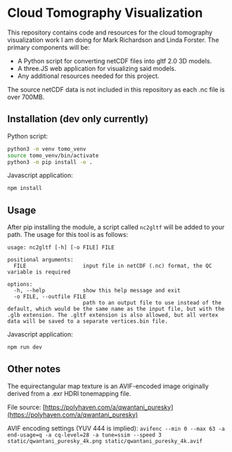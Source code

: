 # Cloud Tomography Visualization

This repository contains code and resources for the cloud tomography visualization work I am doing for Mark Richardson and Linda Forster. The primary components will be:
* A Python script for converting netCDF files into gltf 2.0 3D models.
* A three.JS web application for visualizing said models.
* Any additional resources needed for this project.

The source netCDF data is not included in this repository as each .nc file is over 700MB.

## Installation (dev only currently)
Python script:
```bash
python3 -m venv tomo_venv
source tomo_venv/bin/activate
python3 -m pip install -e .
```

Javascript application:
```bash
npm install
```

## Usage
After pip installing the module, a script called `nc2gltf` will be added to your path. The usage for this tool is as follows:
```
usage: nc2gltf [-h] [-o FILE] FILE

positional arguments:
  FILE                  input file in netCDF (.nc) format, the QC variable is required

options:
  -h, --help            show this help message and exit
  -o FILE, --outfile FILE
                        path to an output file to use instead of the default, which would be the same name as the input file, but with the .glb extension. The .gltf extension is also allowed, but all vertex data will be saved to a separate vertices.bin file.
```

Javascript application:
```bash
npm run dev
```

## Other notes

The equirectangular map texture is an AVIF-encoded image originally derived from a .exr HDRI tonemapping file.

File source: [https://polyhaven.com/a/qwantani_puresky](https://polyhaven.com/a/qwantani_puresky)

AVIF encoding settings (YUV 444 is implied): `avifenc --min 0 --max 63 -a end-usage=q -a cq-level=28 -a tune=ssim --speed 3 static/qwantani_puresky_4k.png static/qwantani_puresky_4k.avif`

